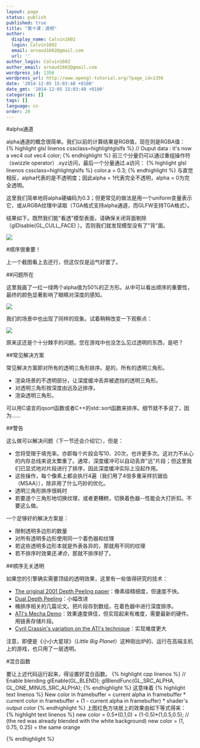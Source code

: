 ```yaml
---
layout: page
status: publish
published: true
title: "第十课：透明"
author:
  display_name: Calvin1602
  login: Calvin1602
  email: arnaud1602@gmail.com
  url: ''
author_login: Calvin1602
author_email: arnaud1602@gmail.com
wordpress_id: 1356
wordpress_url: http://www.opengl-tutorial.org/?page_id=1356
date: '2014-12-05 15:03:48 +0100'
date_gmt: '2014-12-05 15:03:48 +0100'
categories: []
tags: []
language: cn
order: 20
---
```


#alpha通道

alpha通道的概念很简单。我们以前的计算结果是RGB值，现在则是RGBA值：
{% highlight glsl linenos cssclass=highlightglslfs %}
// Ouput data : it's now a vec4
out vec4 color;
{% endhighlight %}
前三个分量仍可以通过重组操作符（swizzle operator）.xyz访问，最后一个分量通过.a访问：
{% highlight glsl linenos cssclass=highlightglslfs %}
color.a = 0.3;
{% endhighlight %}
与直觉相反，alpha代表的是不透明度；因此alpha = 1代表完全不透明，alpha = 0为完全透明。

这里我们简单地将alpha硬编码为0.3；但更常见的做法是用一个uniform变量表示它，或从RGBA纹理中读取（TGA格式支持alpha通道，而GLFW支持TGA格式）。

结果如下。既然我们能"看透"模型表面，请确保关闭背面剔除（glDisable(GL_CULL_FACE) ）。否则我们就发现模型没有了"背"面。

![]({{site.baseurl}}/assets/images/tuto-10-transparency/transparencyok.png)


#顺序很重要！

上一个截图看上去还行，但这仅仅是运气好罢了。

##问题所在

这里我画了一红一绿两个alpha值为50%的正方形。从中可以看出顺序的重要性，最终的颜色显著影响了眼睛对深度的感知。

![]({{site.baseurl}}/assets/images/tuto-10-transparency/transparencyorder.png)


我们的场景中也出现了同样的现象。试着稍稍改变一下观察点：

![]({{site.baseurl}}/assets/images/tuto-10-transparency/transparencybad.png)


原来这还是个十分棘手的问题。您在游戏中也没怎么见过透明的东西，是吧？

##常见解决方案

常见解决方案即对所有的透明三角形排序。是的，所有的透明三角形。

* 渲染场景的不透明部分，让深度缓冲丢弃被遮挡的透明三角形。
* 对透明三角形按深度由远及近排序。
* 渲染透明三角形。

可以用C语言的qsort函数或者C++的std::sort函数来排序。细节就不多说了，因为......

##警告

这么做可以解决问题（下一节还会介绍它），但是：

* 您将受限于填充率。亦即每个片段会写10、20次，也许更多次。这对力不从心的内存总线来说太繁重了。通常，深度缓冲可以自动丢弃"远"片段；但这里我们已显式地对片段进行了排序，因此深度缓冲实际上没起作用。
* 这些操作，每个像素上都会执行4遍（我们用了4倍多重采样抗锯齿（MSAA）），除非用了什么巧妙的优化。
* 透明三角形排序很耗时
* 若要逐个三角形地切换纹理，或者更糟糕，切换着色器--性能会大打折扣。不要这么做。

一个足够好的解决方案是：

* 限制透明多边形的数量
* 对所有透明多边形使用同一个着色器和纹理
* 若这些透明多边形本就是外表各异的，那就用不同的纹理
* 若不排序时效果还*凑合*，那就不排序好了。


##顺序无关透明

如果您的引擎确实需要顶级的透明效果，这里有一些值得研究的技术：

* [The original 2001 Depth Peeling paper](http://citeseerx.ist.psu.edu/viewdoc/download?doi=10.1.1.18.9286&rep=rep1&type=pdf)：像素级精细度，但速度不快。
* [Dual Depth Peeling](http://developer.download.nvidia.com/SDK/10/opengl/src/dual_depth_peeling/doc/DualDepthPeeling.pdf)：小幅改进
* 桶排序相关的几篇论文。把片段存到数组，在着色器中进行深度排序。
* [ATI's Mecha Demo](http://fr.slideshare.net/hgruen/oit-and-indirect-illumination-using-dx11-linked-lists)：效果速度俱佳，但实现起来有难度，需要最新的硬件。用链表存储片段。
* [Cyril Crassin's variation on the ATI's  technique](http://blog.icare3d.org/2010/07/opengl-40-abuffer-v20-linked-lists-of.html)：实现难度更大

注意，即便是《小小大星球》（*Little Big Planet*）这种刚出炉的、运行在高端主机上的游戏，也只用了一层透明。

#混合函数

要让上述代码运行起来，得设置好混合函数。
{% highlight cpp linenos %}
// Enable blending
glEnable(GL_BLEND);
glBlendFunc(GL_SRC_ALPHA, GL_ONE_MINUS_SRC_ALPHA);
{% endhighlight %}
这意味着
{% highlight text linenos %}
New color in framebuffer =
           current alpha in framebuffer * current color in framebuffer +
           (1 - current alpha in framebuffer) * shader's output color
{% endhighlight %}
上图红色方块居上的效果由如下等式得来：
{% highlight text linenos %}
new color = 0.5*(0,1,0) + (1-0.5)*(1,0.5,0.5); // (the red was already blended with the white background)
new color = (1, 0.75, 0.25) = the same orange

{% endhighlight %}
 

 

